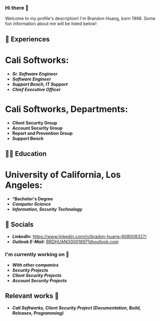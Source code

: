 ### Hi there 👋

Welcome to my profile's description! I'm Brandon Huang, born 1998. Some fun information about me will be listed below!

## 🔭 Experiences
# Cali Softworks:
- ***Sr. Software Engineer***
- ***Software Engineer***
- ***Support Bench, IT Support***
- ***Chief Executive Officer***
# Cali Softworks, Departments:
- **Client Security Group**
- **Account Security Group**
- **Report and Prevention Group**
- **Support Bench**
## 👨‍💻 Education
# University of California, Los Angeles:
- ***Bachelor's Degree**
- ***Computer Science***
- ***Information, Security Technology***
## 📱 Socials
- ***LinkedIn:*** https://www.linkedin.com/in/bradon-huang-608008327/
- ***Outlook E-Mail:*** BRDHUANG00018971@outlook.com

### I'm currently working on 🧪

- ***With other companies***
- ***Security Projects***
- ***Client Security Projects***
- ***Account Security Projects***

## Relevant works 🔬
- ***Cali Softworks, Client Security Project (Documentation, Build, Releases, Programming)***
